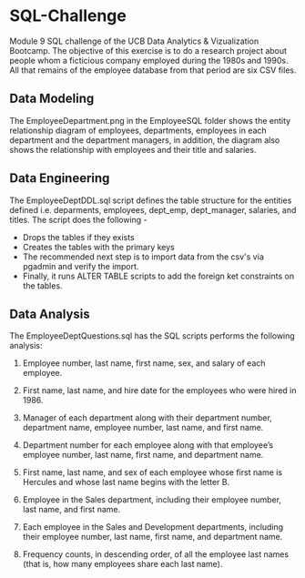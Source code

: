 # SQL-Challenge
Module 9 SQL challenge of the UCB Data Analytics & Vizualization Bootcamp. The objective of this exercise is to do a research project about people whom a ficticious company employed during the 1980s and 1990s. All that remains of the employee database from that period are six CSV files.

## Data Modeling
The EmployeeDepartment.png in the EmployeeSQL folder shows the entity relationship diagram of employees, departments, employees in each department and the department managers, in addition, the diagram also shows the relationship with employees and their title and salaries.

## Data Engineering
The EmployeeDeptDDL.sql script defines the table structure for the entities defined i.e. deparments, employees, dept_emp, dept_manager, salaries, and titles. The script does the following - 
* Drops the tables if they exists
* Creates the tables with the primary keys
* The recommended next step is to import data from the csv's via pgadmin and verify the import.
* Finally, it runs ALTER TABLE scripts to add the foreign ket constraints on the tables.

## Data Analysis
The EmployeeDeptQuestions.sql has the SQL scripts performs the following analysis:
1. Employee number, last name, first name, sex, and salary of each employee.

2. First name, last name, and hire date for the employees who were hired in 1986.

3. Manager of each department along with their department number, department name, employee number, last name, and first name.

4. Department number for each employee along with that employee’s employee number, last name, first name, and department name.

5. First name, last name, and sex of each employee whose first name is Hercules and whose last name begins with the letter B.

6. Employee in the Sales department, including their employee number, last name, and first name.

7. Each employee in the Sales and Development departments, including their employee number, last name, first name, and department name.

8. Frequency counts, in descending order, of all the employee last names (that is, how many employees share each last name).